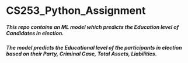 # CS253_Python_Assignment
##### This repo contains an ML model which predicts the Education level of Candidates in election.
##### The model predicts the Educational level of the participants in election based on their Party, Criminal Case, Total Assets, Liabilities.
